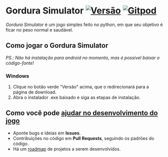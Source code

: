 # Gordura Simulator [![Versão](https://img.shields.io/github/release/Liebelts/Gordura_Simulator?color=green&label=Vers%C3%A3o)](https://github.com/Liebelts/Gordura_Simulator/releases/latest/download/GSInstall.exe) [![Gitpod](https://img.shields.io/badge/Gitpod-Ready--to--Code-blue?logo=gitpod)](https://gitpod.io/#https://github.com/Liebelts/Gordura_Simulator)
*Gordura Simulator* é um jogo simples feito no python, em que seu objetivo é ficar no peso normal e saudável.

## Como jogar o Gordura Simulator
*PS.: Não há instalação para android no momento, mas é possivel baixar o código-fonte!*

### Windows
1. Clique no botão verde "Versão" acima, que o redirecionará para a página de download.
2. Abra o instalador .exe baixado e siga as etapas de instalação.

## Como você pode [ajudar no desenvolvimento do jogo](https://github.com/Liebelts/gordura_simulator/blob/master/CONTRIBUTING.md)
* Aponte bugs e ideias em **Issues**.
* Contribuições no código em **Pull Requests**, seguindo os padrões do código.
* Há um [roadmap](https://trello.com/b/OTZ4oWuc/gordura-simulator-roadmap) de projetos a serem desenvolvidos.
